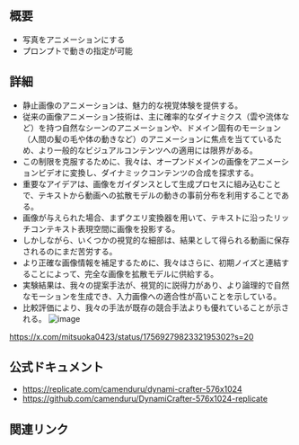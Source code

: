 ## 概要
- 写真をアニメーションにする
- プロンプトで動きの指定が可能

## 詳細
- 静止画像のアニメーションは、魅力的な視覚体験を提供する。
- 従来の画像アニメーション技術は、主に確率的なダイナミクス（雲や流体など）を持つ自然なシーンのアニメーションや、ドメイン固有のモーション（人間の髪の毛や体の動きなど）のアニメーションに焦点を当てているため、より一般的なビジュアルコンテンツへの適用には限界がある。
- この制限を克服するために、我々は、オープンドメインの画像をアニメーションビデオに変換し、ダイナミックコンテンツの合成を探求する。
- 重要なアイデアは、画像をガイダンスとして生成プロセスに組み込むことで、テキストから動画への拡散モデルの動きの事前分布を利用することである。
- 画像が与えられた場合、まずクエリ変換器を用いて、テキストに沿ったリッチコンテキスト表現空間に画像を投影する。
- しかしながら、いくつかの視覚的な細部は、結果として得られる動画に保存されるのにまだ苦労する。
- より正確な画像情報を補足するために、我々はさらに、初期ノイズと連結することによって、完全な画像を拡散モデルに供給する。
- 実験結果は、我々の提案手法が、視覚的に説得力があり、より論理的で自然なモーションを生成でき、入力画像への適合性が高いことを示している。
- 比較評価により、我々の手法が既存の競合手法よりも優れていることが示される。
![image](https://i.imgur.com/Ml5EBO1.png)

https://x.com/mitsuoka0423/status/1756927982332195302?s=20

## 公式ドキュメント
- https://replicate.com/camenduru/dynami-crafter-576x1024
- https://github.com/camenduru/DynamiCrafter-576x1024-replicate

## 関連リンク

